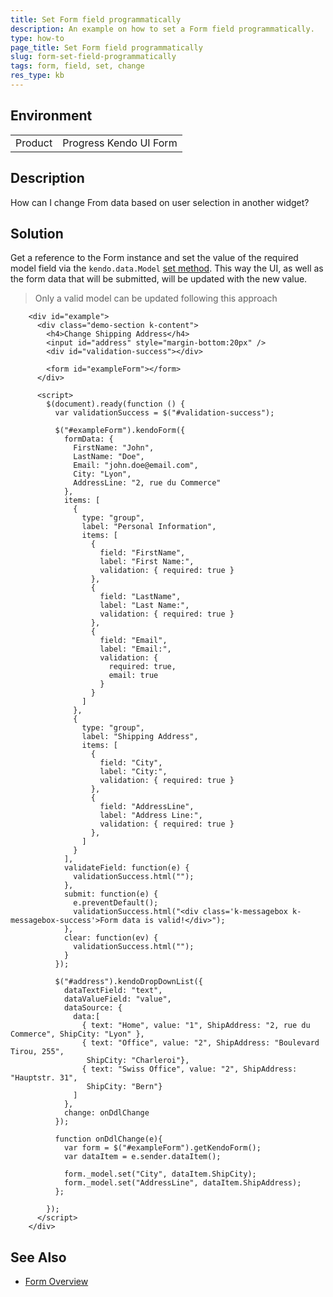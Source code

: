 ```yaml
---
title: Set Form field programmatically
description: An example on how to set a Form field programmatically.
type: how-to
page_title: Set Form field programmatically
slug: form-set-field-programmatically
tags: form, field, set, change
res_type: kb
---
```


## Environment

<table>
 <tr>
  <td>Product</td>
  <td>Progress Kendo UI Form</td>
 </tr>
</table>

## Description

How can I change From data based on user selection in another widget?

## Solution

Get a reference to the Form instance and set the value of the required model field via the `kendo.data.Model` [set method](/api/javascript/data/observableobject/methods/set). This way the UI, as well as the form data that will be submitted, will be updated with the new value.

> Only a valid model can be updated following this approach

```dojo
    <div id="example">
      <div class="demo-section k-content">
        <h4>Change Shipping Address</h4>
        <input id="address" style="margin-bottom:20px" />
        <div id="validation-success"></div>

        <form id="exampleForm"></form>
      </div>

      <script>
        $(document).ready(function () {
          var validationSuccess = $("#validation-success");

          $("#exampleForm").kendoForm({
            formData: {
              FirstName: "John",
              LastName: "Doe",
              Email: "john.doe@email.com",
              City: "Lyon",
              AddressLine: "2, rue du Commerce"
            },
            items: [
              {
                type: "group",
                label: "Personal Information",
                items: [
                  {
                    field: "FirstName",
                    label: "First Name:",
                    validation: { required: true }
                  },
                  {
                    field: "LastName",
                    label: "Last Name:",
                    validation: { required: true }
                  },
                  {
                    field: "Email",
                    label: "Email:",
                    validation: {
                      required: true,
                      email: true
                    }
                  }
                ]
              },
              {
                type: "group",
                label: "Shipping Address",
                items: [
                  {
                    field: "City",
                    label: "City:",
                    validation: { required: true }
                  },
                  {
                    field: "AddressLine",
                    label: "Address Line:",
                    validation: { required: true }
                  },
                ]
              }
            ],
            validateField: function(e) {
              validationSuccess.html("");
            },
            submit: function(e) {
              e.preventDefault();
              validationSuccess.html("<div class='k-messagebox k-messagebox-success'>Form data is valid!</div>");
            },
            clear: function(ev) {
              validationSuccess.html("");
            }
          });

          $("#address").kendoDropDownList({
            dataTextField: "text",
            dataValueField: "value",
            dataSource: {
              data:[
                { text: "Home", value: "1", ShipAddress: "2, rue du Commerce", ShipCity: "Lyon" },
                { text: "Office", value: "2", ShipAddress: "Boulevard Tirou, 255",
                 ShipCity: "Charleroi"},
                { text: "Swiss Office", value: "2", ShipAddress: "Hauptstr. 31",
                 ShipCity: "Bern"}
              ]
            },
            change: onDdlChange
          });

          function onDdlChange(e){
            var form = $("#exampleForm").getKendoForm();
            var dataItem = e.sender.dataItem();

            form._model.set("City", dataItem.ShipCity);
            form._model.set("AddressLine", dataItem.ShipAddress);
          };

        });
      </script>
    </div>
```

## See Also

* [Form Overview](https://docs.telerik.com/kendo-ui/controls/layout/form/overview)

